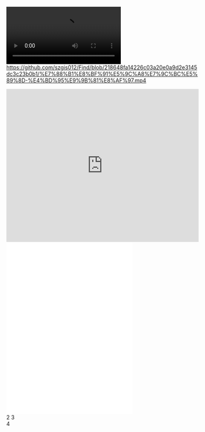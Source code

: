 ![video](https://github.com/szgis012/Find/blob/47ff397921eef141e2ead48443bff9c9b5bc42c7/%E9%BA%A6%E6%B5%9A%E9%BE%99%20%E8%B0%A2%E5%AE%89%E7%90%AA%20-%20%E7%BD%97%E7%94%9F%E9%97%A8.mp4)
https://github.com/szgis012/Find/blob/218648fa14226c03a20e0a9d2e3145dc3c23b0b1/%E7%88%B1%E8%BF%91%E5%9C%A8%E7%9C%BC%E5%89%8D-%E4%BD%95%E9%9B%81%E8%AF%97.mp4

<iframe width="100%" height="400" src="https://github.com/szgis012/Find/blob/47ff397921eef141e2ead48443bff9c9b5bc42c7/%E9%BA%A6%E6%B5%9A%E9%BE%99%20%E8%B0%A2%E5%AE%89%E7%90%AA%20-%20%E7%BD%97%E7%94%9F%E9%97%A8.mp4" frameborder="0" allowfullscreen></iframe>


<iframe frameborder="no" border="0" marginwidth="0" marginheight="0" width=330 height=450 src="//music.163.com/outchain/player?type=0&id=29460213&auto=1&height=430"></iframe>

<!-- 为博客底部添加音乐组件 -->
<div id="player"  class="aplayer"></div>
<link href="https://files.cnblogs.com/files/shwee/APlayer.min_v1.10.1.css" rel="stylesheet">
<script src="https://files.cnblogs.com/files/shwee/APlayer.min_v1.10.1.js"></script> 
 
<script type="text/javascript">
var ap = new APlayer({
    element: document.getElementById('player'),
    narrow: false,
    autoplay: false,          <!-- 是否自动播放 -->
    showlrc: true, <!--是否开启歌词功能 ，默认false（为true时musics集合中需要传入lrc字段。）-->
    fixed:1,<!-- 是否固定在左下角不动， 1即为true -->
    theme: '#F5F5F5',      <!-- 插件背景颜色，建议和你的公告栏背景色一样，这样融为一体的感觉 -->
    music: [{
            title: '醉玲珑',
            author: '李瑨瑶',
            url: 'http://m10.music.126.net/20201219204654/0c4abec28edf0cd281411d6905d2fb0f/ymusi7f01b90f903c3783.mp3',
            pic: 'http://images.cnblogs.com/cnblogs_com/shwee/1218109/o_music_pic1.png'
        },
        {
            title: '那些花儿',
            author: '朴树',
            url: 'https://github.com/szgis012/Find/blob/47ff397921eef141e2ead48443bff9c9b5bc42c7/%E9%BA%A6%E6%B5%9A%E9%BE%99%20%E8%B0%A2%E5%AE%89%E7%90%A',
            lrc:"[00:00.000] 作词 : 朴树[00:01.000] 作曲 : 朴树[00:17.36]那片笑声让我想起[00:20.72]我的那些花儿[00:24.38]在我生命每个角落[00:28.21]静静为我开着[00:32.21]我曾以为我会永远[00:36.01]守在她身旁[00:40.11]今天我们已经离去[00:43.85]在人海茫茫[00:47.08]她们都老了吧?[00:50.76]她们在哪里呀?[00:55.23]幸运的是我[00:58.83]曾陪她们开放[01:02.99]啦.....想她[01:10.67]啦.....她还在开吗?[01:18.43]啦.....去呀[01:26.38]她们已经被风吹走[01:30.12]散落在天涯[01:33.22][01:49.61]有些故事还没讲完[01:53.47]那就算了吧[01:57.16]那些心情在岁月中[02:01.06]已经难辨真假[02:05.21]如今这里荒草丛生[02:09.06]没有了鲜花[02:13.04]好在曾经拥有你们的春秋和冬夏[02:20.29]她们都老了吧?[02:23.85]她们在哪里呀?[02:28.54]幸运的是我曾陪她们开放[02:35.83]啦.....想她[02:43.54]啦.....她还在开吗?[02:51.28]啦.....去呀[02:59.42]她们已经被风带走[03:03.20]散落在天涯[03:06.82]啦……[03:14.54]啦……[03:22.42]啦……[03:30.02]……[04:01.98]人们就像被风吹走插在了天涯[04:08.66]她们都老了吧?[04:12.26]她们还在开吗？[04:16.74]我们就这样[04:20.74]各自奔天涯[04:25.16]"
        }
    ]
});
ap.init();
</script>

 <link rel="stylesheet" href="https://cdn.jsdelivr.net/npm/aplayer@1.10.0/dist/APlayer.min.css">
2 <script src="https://blog-static.cnblogs.com/files/yjlaugus/APlayer.min.js"></script>
3 <div id="aplayer" class="aplayer"  data-id="9551202660" data-server="netease" data-type="playlist" data-fixed="true" data-listfolded="true" data-order="random" data-theme="#F58EA8"></div>
4 <script src="https://unpkg.com/meting@1.2/dist/Meting.min.js"></script>
